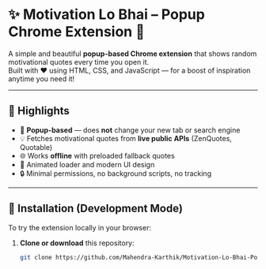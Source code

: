 # ✨ Motivation Lo Bhai – Popup Chrome Extension 💪

A simple and beautiful **popup-based Chrome extension** that shows random motivational quotes every time you open it.  
Built with ❤️ using HTML, CSS, and JavaScript — for a boost of inspiration anytime you need it!

---

## 📌 Highlights

- 🎯 **Popup-based** — does **not** change your new tab or search engine
- 💡 Fetches motivational quotes from **live public APIs** (ZenQuotes, Quotable)
- 🌐 Works **offline** with preloaded fallback quotes
- 🎨 Animated loader and modern UI design
- 🔒 Minimal permissions, no background scripts, no tracking

---

## 🚀 Installation (Development Mode)

To try the extension locally in your browser:

1. **Clone or download** this repository:
   ```bash
   git clone https://github.com/Mahendra-Karthik/Motivation-Lo-Bhai-Popup-version.git
